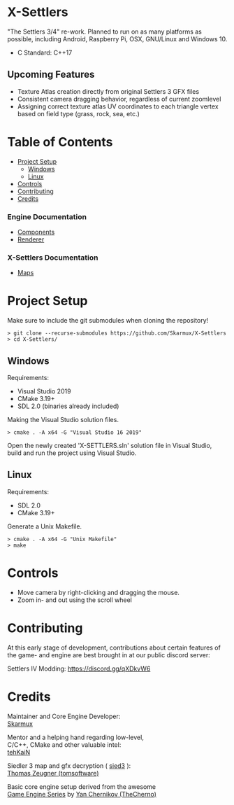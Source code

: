 # X-Settlers

"The Settlers 3/4" re-work. Planned to run on as many platforms as possible, including Android, Raspberry Pi, OSX, GNU/Linux and Windows 10.

* C Standard: C++17

## Upcoming Features

* Texture Atlas creation directly from original Settlers 3 GFX files
* Consistent camera dragging behavior, regardless of current zoomlevel
* Assigning correct texture atlas UV coordinates to each triangle vertex based on field type (grass, rock, sea, etc.)

# Table of Contents

* [Project Setup](#project-setup)
  * [Windows](#windows)
  * [Linux](#linux)
* [Controls](#controls)
* [Contributing](#contributing)
* [Credits](#credits)

### Engine Documentation

  * [Components](./engine/docs/COMPONENTS.md)
  * [Renderer](./engine/docs/RENDERER.md)

### X-Settlers Documentation

  * [Maps](./xsettlers/docs/MAPS.md)

# Project Setup

Make sure to include the git submodules when cloning the repository!

```shell
> git clone --recurse-submodules https://github.com/Skarmux/X-Settlers
> cd X-Settlers/
```

## Windows

Requirements:

* Visual Studio 2019
* CMake 3.19+
* SDL 2.0 (binaries already included)

Making the Visual Studio solution files.

```shell
> cmake . -A x64 -G "Visual Studio 16 2019"
```

Open the newly created 'X-SETTLERS.sln' solution file in Visual Studio, build and run the project using Visual Studio.

## Linux

Requirements:

* SDL 2.0
* CMake 3.19+

Generate a Unix Makefile.

```shell
> cmake . -A x64 -G "Unix Makefile"
> make
```

# Controls

* Move camera by right-clicking and dragging the mouse.
* Zoom in- and out using the scroll wheel

# Contributing

At this early stage of development, contributions about certain features of the game- and engine are best brought in at our public discord server:

Settlers IV Modding: https://discord.gg/qXDkvW6

# Credits

Maintainer and Core Engine Developer:<br>
[Skarmux](https://github.com/Skarmux)<br>

Mentor and a helping hand regarding low-level,<br>C/C++, CMake and other valuable intel:<br>
[tehKaiN](https://github.com/tehKaiN)<br>

Siedler 3 map and gfx decryption ( [sied3](https://github.com/tomsoftware/sied3) ):<br>
[Thomas Zeugner (tomsoftware)](https://github.com/tomsoftware)

Basic core engine setup derived from the awesome<br>
[Game Engine Series](https://www.youtube.com/watch?v=JxIZbV_XjAs&list=PLlrATfBNZ98dC-V-N3m0Go4deliWHPFwT) by [Yan Chernikov
(TheCherno)](https://github.com/TheCherno)